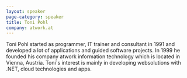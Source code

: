 ```yaml
---
layout: speaker
page-category: speaker
title: Toni Pohl
company: atwork.at
---
```


Toni Pohl started as programmer, IT trainer and consultant in 1991 and developed a lot of applications and guided software projects. In 1999 he founded his company atwork information technology which is located in Vienna, Austria. Toni´s interest is mainly in developing websolutions with .NET, cloud technologies and apps.
